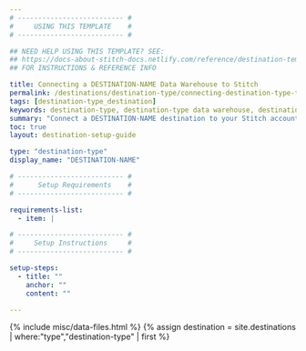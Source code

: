 ```yaml
---
# -------------------------- #
#     USING THIS TEMPLATE    #
# -------------------------- #

## NEED HELP USING THIS TEMPLATE? SEE:
## https://docs-about-stitch-docs.netlify.com/reference/destination-templates/destination-setup/
## FOR INSTRUCTIONS & REFERENCE INFO

title: Connecting a DESTINATION-NAME Data Warehouse to Stitch
permalink: /destinations/destination-type/connecting-destination-type-to-stitch
tags: [destination-type_destination]
keywords: destination-type, destination-type data warehouse, destination-type data warehouse, destination-type etl, etl to destination-type, destination-type destination
summary: "Connect a DESTINATION-NAME destination to your Stitch account."
toc: true
layout: destination-setup-guide

type: "destination-type"
display_name: "DESTINATION-NAME"

# -------------------------- #
#      Setup Requirements    #
# -------------------------- #

requirements-list:
  - item: |

# -------------------------- #
#     Setup Instructions     #
# -------------------------- #

setup-steps:
  - title: ""
    anchor: ""
    content: ""

---
```

{% include misc/data-files.html %}
{% assign destination = site.destinations | where:"type","destination-type" | first %}